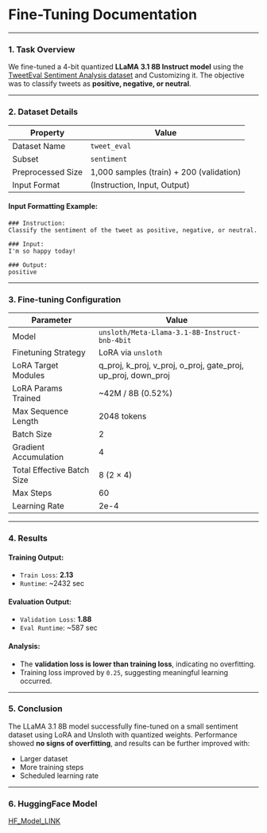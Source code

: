# Fine-Tuning Documentation
---
### **1. Task Overview**

We fine-tuned a 4-bit quantized **LLaMA 3.1 8B Instruct model** using the [TweetEval Sentiment Analysis dataset](https://huggingface.co/datasets/tweet_eval) and Customizing it. The objective was to classify tweets as **positive, negative, or neutral**.

---

###  **2. Dataset Details**

| Property          | Value                                         |
| ----------------- | --------------------------------------------- |
| Dataset Name      | `tweet_eval`                                  |
| Subset            | `sentiment`                                   |
| Preprocessed Size | 1,000 samples (train) + 200 (validation)      |
| Input Format      | (Instruction, Input, Output) |

#### Input Formatting Example:

```
### Instruction:
Classify the sentiment of the tweet as positive, negative, or neutral.

### Input:
I'm so happy today!

### Output:
positive
```

---

###  **3. Fine-tuning Configuration**

| Parameter                  | Value                                                                |
| -------------------------- | -------------------------------------------------------------------- |
| Model                      | `unsloth/Meta-Llama-3.1-8B-Instruct-bnb-4bit`                        |
| Finetuning Strategy        | LoRA via `unsloth`                                                   |
| LoRA Target Modules        | q\_proj, k\_proj, v\_proj, o\_proj, gate\_proj, up\_proj, down\_proj |
| LoRA Params Trained        | \~42M / 8B (0.52%)                                                   |
| Max Sequence Length        | 2048 tokens                                                          |
| Batch Size                 | 2                                                                    |
| Gradient Accumulation      | 4                                                                    |
| Total Effective Batch Size | 8 (2 × 4)                                                            |
| Max Steps                  | 60                                                                   |
| Learning Rate              | 2e-4                                                                 |

---
### **4. Results**

#### Training Output:

* `Train Loss`: **2.13**
* `Runtime`: \~2432 sec

#### Evaluation Output:

* `Validation Loss`: **1.88**
* `Eval Runtime`: \~587 sec

####  Analysis:

* The **validation loss is lower than training loss**, indicating no overfitting.
* Training loss improved by `0.25`, suggesting meaningful learning occurred.


---

###  **5. Conclusion**

The LLaMA 3.1 8B model successfully fine-tuned on a small sentiment dataset using LoRA and Unsloth with quantized weights.
Performance showed **no signs of overfitting**, and results can be further improved with:

* Larger dataset
* More training steps
* Scheduled learning rate
---
### **6. HuggingFace Model**
[HF_Model_LINK](https://huggingface.co/krtkjais/llama3.1-8B-tweet_eval_sentiment-finetuned)
